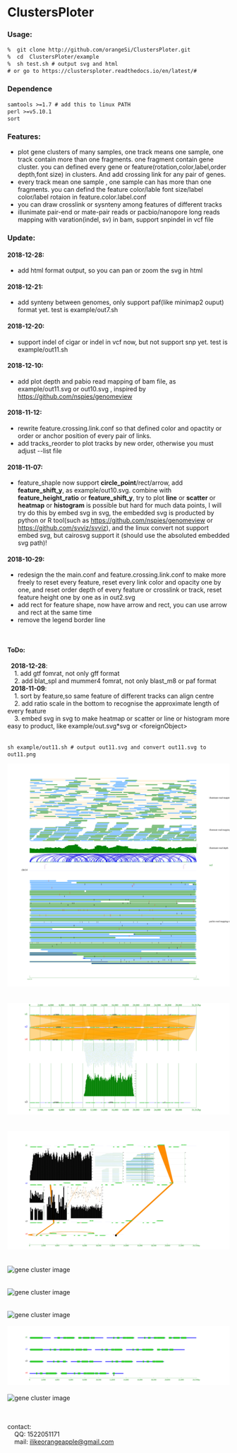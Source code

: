 # ClustersPloter
### Usage:<br>
```
%  git clone http://github.com/orangeSi/ClustersPloter.git
%  cd  ClustersPloter/example 
%  sh test.sh # output svg and html
# or go to https://clustersploter.readthedocs.io/en/latest/# 
```

### Dependence<br>
```
samtools >=1.7 # add this to linux PATH 
perl >=v5.10.1
sort
```

### Features:<br>
- plot gene clusters of many samples, one track means one sample, one track contain more than one fragments. one fragment contain gene cluster. you can defined every gene or feature(rotation,color,label,order depth,font size) in clusters. And add crossing link for any pair of genes.<br>
- every track mean one sample , one sample can has more than one fragments. you can defind the feature color/lable font size/label color/label rotaion in feature.color.label.conf <br>
- you can draw crosslink or sysnteny among features of different tracks<br>
- illunimate pair-end or mate-pair reads or pacbio/nanopore long reads mapping with varation(indel, sv) in bam, support snpindel in vcf file<br>

### Update:<br>
#### 2018-12-28:<br>
- add html format output, so you can pan or zoom the svg in html<br>
#### 2018-12-21:<br>
- add synteny between genomes, only support paf(like minimap2 ouput) format yet. test is example/out7.sh<br>
#### 2018-12-20:<br>
- support indel of cigar or indel in vcf now, but not support snp yet. test is example/out11.sh<br>
#### 2018-12-10:<br>
- add  plot depth and pabio read mapping of bam file, as example/out11.svg or out10.svg , inspired by  https://github.com/nspies/genomeview <br>
#### 2018-11-12:<br>
- rewrite feature.crossing.link.conf so that defined color and opactity or order or anchor position of every pair of links.<br>
- add tracks_reorder to plot tracks by new order, otherwise you must adjust --list file <br>
#### 2018-11-07:<br>
- feature_shaple now support <b>circle_point</b>/rect/arrow, add <b>feature_shift_y</b>, as example/out10.svg. combine with <b>feature_height_ratio</b> or <b>feature_shift_y</b>, try to plot <b>line</b> or <b>scatter</b> or <b>heatmap</b> or <b>histogram</b> is possible but hard for much data points, I will try do this by embed svg in svg, the embedded svg is producted by python or R tool(such as https://github.com/nspies/genomeview or https://github.com/svviz/svviz), and the linux convert not support embed svg, but cairosvg support it (should use the absoluted embedded svg path)!<br>
#### 2018-10-29:<br>
- redesign the the main.conf and feature.crossing.link.conf to make more freely to reset every feature, reset every link color and opacity one by one, and reset order depth of every feature or crosslink or track, reset feature height one by one as in out2.svg<br>
- add rect for feature shape, now have arrow and rect, you can use arrow and rect at the same time<br>
- remove the legend border line<br>
<br>


#### ToDo:<br>
&nbsp;&nbsp;**2018-12-28**:<br>
&nbsp;&nbsp;&nbsp;&nbsp;1. add gtf fomrat, not only gff format<br>
&nbsp;&nbsp;&nbsp;&nbsp;2. add blat_spl and mummer4 fomrat, not only blast_m8 or paf format<br>
&nbsp;&nbsp;**2018-11-09**:<br>
&nbsp;&nbsp;&nbsp;&nbsp;1. sort by feature,so same feature of different tracks can align centre<br>
&nbsp;&nbsp;&nbsp;&nbsp;2. add ratio scale in the bottom to recognise the approximate length of every feature <br>
&nbsp;&nbsp;&nbsp;&nbsp;3. embed svg in svg to make heatmap or scatter or line or histogram more easy to product, like example/out.svg*svg or \<foreignObject\> <br> <br>



```
sh example/out11.sh # output out11.svg and convert out11.svg to out11.png
```
![gene cluster image](example/out11.notitle.svg)
<br><br><br>
![gene cluster image](example/out7.notitle.svg)
<br><br><br>
![gene cluster image](example/out10.notitle.svg)
<br><br><br>
![gene cluster image](example/out.notitle.svg)
<br><br><br>
![gene cluster image](example/out2.notitle.svg)
<br><br><br>
![gene cluster image](example/out3.notitle.svg)
<br><br>
![gene cluster image](example/out3.2.notitle.svg)
<br><br>
![gene cluster image](example/out8.notitle.svg)
<br><br><br>

contact:<br>
&nbsp;&nbsp;&nbsp;&nbsp;QQ: 1522051171<br>
&nbsp;&nbsp;&nbsp;&nbsp;mail: ilikeorangeapple@gmail.com
